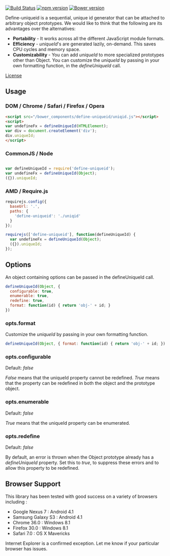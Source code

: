 [![Build Status](https://travis-ci.org/dicksont/define-uniqueid.svg?branch=master)](https://travis-ci.org/dicksont/define-uniqueid) [![npm version](https://badge.fury.io/js/define-uniqueid.svg)](http://badge.fury.io/js/define-uniqueid) [![Bower version](https://badge.fury.io/bo/define-uniqueid.svg)](http://badge.fury.io/bo/define-uniqueid)

Define-uniqueid is a sequential, unique id generator that can be attached to arbitrary object prototypes. We would like to think that the following are its advantages over the alternatives:
- **Portability** - It works across all the different JavaScript module formats.
- **Efficiency** - *uniqueId*'s are generated lazily, on-demand. This saves CPU cycles and memory space.
- **Customizability** - You can add *uniqueId* to more specialized prototypes other than Object. You can customize the *uniqueId* by passing in your own formatting function, in the *defineUniqueId* call.


[License](LICENSE)

## Usage

### DOM / Chrome / Safari / Firefox / Opera

```html
<script src="/bower_components/define-uniqueid/uniqid.js"></script>
<script>
var undefineFx = defineUniqueId(HTMLElement);
var div = document.createElement('div');
div.uniqueId;
</script>
```

### CommonJS / Node
```javascript

var defineUniqueId = require('define-uniqueid');
var undefineFx = defineUniqueId(Object);
({}).uniqueId;

```

### AMD / Require.js

```javascript
requirejs.config({
  baseUrl: '.',
  paths: {
    'define-uniqueid': './uniqid'
  }
});

requirejs(['define-uniqueid'], function(defineUniqueId) {
  var undefineFx = defineUniqueId(Object);
  ({}).uniqueId;
});


```

## Options
An object containing options can be passed in the defineUniqueId call.

```javascript
defineUniqueId(Object, {
  configurable: true,
  enumerable: true,
  redefine: true,
  format: function(id) { return 'obj-' + id; }
})
```

### opts.format
Customize the *uniqueId* by passing in your own formatting function.

```javascript
defineUniqueId(Object, { format: function(id) { return 'obj-' + id; })
```

### opts.configurable

Default: *false*

*False* means that the uniqueId property cannot be redefined. *True* means that the property can be redefined in both the object and the prototype object.


### opts.enumerable

Default: *false*

*True* means that the uniqueId property can be enumerated.


### opts.redefine

Default: *false*

By default, an error is thrown when the Object prototype already has a *defineUniqueId* property. Set this to *true*, to suppress these errors and
to allow this property to be redefined.

## Browser Support

This library has been tested with good success on a variety of browsers including :

- Google Nexus 7 : Android 4.1
- Samsung Galaxy S3 : Android 4.1
- Chrome 36.0 : Windows 8.1
- Firefox 30.0 : Windows 8.1
- Safari 7.0 : OS X Mavericks

Internet Explorer is a confirmed exception. Let me know if your particular browser has issues.
